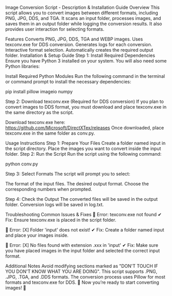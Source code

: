 Image Conversion Script - Description & Installation Guide Overview This script allows you to convert images between different formats, including PNG, JPG, DDS, and TGA. It scans an input folder, processes images, and saves them in an output folder while logging the conversion results. It also provides user interaction for selecting formats.

Features Converts PNG, JPG, DDS, TGA and WEBP images. Uses texconv.exe for DDS conversion. Generates logs for each conversion. Interactive format selection. Automatically creates the required output folder. Installation & Setup Guide Step 1: Install Required Dependencies Ensure you have Python 3 installed on your system. You will also need some Python libraries:

Install Required Python Modules Run the following command in the terminal or command prompt to install the necessary dependencies:

pip install pillow imageio numpy

Step 2: Download texconv.exe (Required for DDS conversion) If you plan to convert images to DDS format, you must download and place texconv.exe in the same directory as the script.

Download texconv.exe here: https://github.com/Microsoft/DirectXTex/releases Once downloaded, place texconv.exe in the same folder as conv.py.

Usage Instructions Step 1: Prepare Your Files Create a folder named input in the script directory. Place the images you want to convert inside the input folder. Step 2: Run the Script Run the script using the following command:

python conv.py

Step 3: Select Formats The script will prompt you to select:

The format of the input files. The desired output format. Choose the corresponding numbers when prompted.

Step 4: Check the Output The converted files will be saved in the output folder. Conversion logs will be saved in log.txt.

Troubleshooting Common Issues & Fixes 🔴 Error: texconv.exe not found ✔ Fix: Ensure texconv.exe is placed in the script folder.

🔴 Error: [X] Folder 'input' does not exist! ✔ Fix: Create a folder named input and place your images inside.

🔴 Error: [X] No files found with extension .xxx in 'input' ✔ Fix: Make sure you have placed images in the input folder and selected the correct input format.

Additional Notes Avoid modifying sections marked as "DON'T TOUCH IF YOU DON'T KNOW WHAT YOU ARE DOING". This script supports .PNG, .JPG, .TGA, and .DDS formats. The conversion process uses Pillow for most formats and texconv.exe for DDS. 🚀 Now you’re ready to start converting images! 🚀
